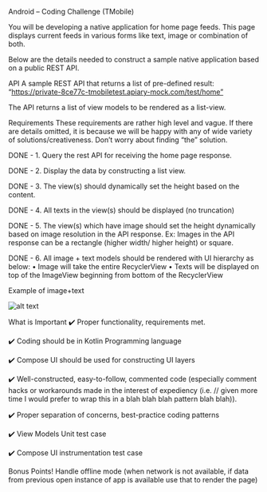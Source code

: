 Android – Coding Challenge (TMobile)

You will be developing a native application for home page feeds. This page displays current feeds in various forms like text, image or combination of both.

Below are the details needed to construct a sample native application based on a public REST API.

API
A sample REST API that returns a list of pre-defined result:
“https://private-8ce77c-tmobiletest.apiary-mock.com/test/home”

The API returns a list of view models to be rendered as a list-view.


Requirements
These requirements are rather high level and vague. If there are details omitted, it is because we will be happy with any of wide variety of solutions/creativeness. Don’t worry about finding “the” solution. 

DONE - 1.	Query the rest API for receiving the home page response.

DONE - 2.	Display the data by constructing a list view.

DONE - 3.	The view(s) should dynamically set the height based on the content.

DONE - 4.	All texts in the view(s) should be displayed (no truncation)

DONE - 5.	The view(s) which have image should set the height dynamically based on image resolution in the API response.
Ex: Images in the API response can be a rectangle (higher width/ higher height) or square.

DONE - 6.	All image + text models should be rendered with UI hierarchy as below:
•	Image will take the entire RecyclerView
•	Texts will be displayed on top of the ImageView beginning from bottom of the RecyclerView

Example of image+text

 ![alt text](https://i.ibb.co/MVYhsM0/tmobile-img.png)

What is Important
✔️	Proper functionality, requirements met.

✔️	Coding should be in Kotlin Programming language

✔️	Compose UI should be used for constructing UI layers

✔️	Well-constructed, easy-to-follow, commented code (especially comment hacks or workarounds made in the interest of expediency (i.e. // given more time I would prefer to wrap this in a blah blah blah pattern blah blah)).

✔️	Proper separation of concerns, best-practice coding patterns

✔️	View Models Unit test case

✔️	Compose UI instrumentation test case 

Bonus Points!
Handle offline mode (when network is not available, if data from previous open instance of app is available use that to render the page)

